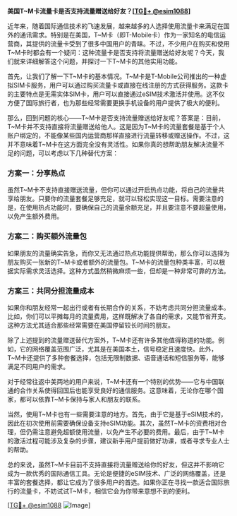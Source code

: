 **美国T~M卡流量卡是否支持流量赠送给好友？[[TG💪+ @esim1088](https://t.me/s/esim1088)]**

近年来，随着国际通信技术的飞速发展，越来越多的人选择使用流量卡来满足在国外的通讯需求。特别是在美国，T~M卡（即T-Mobile卡）作为一家知名的电信运营商，其提供的流量卡受到了很多中国用户的青睐。不过，不少用户在购买和使用T~M卡时都会有一个疑问：这种流量卡是否支持将流量赠送给好友呢？今天，我们就来详细解答这个问题，并探讨一下T~M卡的其他实用功能。

首先，让我们了解一下T~M卡的基本情况。T~M卡是T-Mobile公司推出的一种虚拟SIM卡服务，用户可以通过购买流量卡或直接在线注册的方式获得服务。这款卡的主要特点是无需实体SIM卡，用户可以直接通过eSIM技术激活并使用。这不仅方便了国际旅行者，也为那些经常需要更换手机设备的用户提供了极大的便利。

那么，回到问题的核心——T~M卡是否支持流量赠送给好友呢？答案是：目前，T~M卡并不支持直接将流量赠送给他人。这是因为T~M卡的流量套餐是基于个人账户绑定的，不能像某些国内运营商那样直接进行流量转移或赠送操作。不过，这并不意味着T~M卡在这方面完全没有灵活性。如果你真的想帮助朋友解决流量不足的问题，可以考虑以下几种替代方案：

### 方案一：分享热点

虽然T~M卡不支持直接赠送流量，但你可以通过开启热点功能，将自己的流量共享给朋友。只要你的流量套餐足够充足，就可以轻松实现这一目标。需要注意的是，在使用热点功能时，要确保自己的流量余额充足，并且要注意不要超量使用，以免产生额外费用。

### 方案二：购买额外流量包

如果朋友的流量确实告急，而你又无法通过热点功能提供帮助，那么你可以选择为朋友购买一张新的T~M卡或者额外的流量包。T~M卡的流量包种类丰富，可以根据实际需求灵活选择。这种方式虽然稍微麻烦一些，但却是一种非常可靠的方法。

### 方案三：共同分担流量成本

如果你和朋友经常一起出行或者有长期合作的关系，不妨考虑共同分担流量成本。比如，你们可以平摊每月的流量费用，这样既解决了各自的需求，又能节省开支。这种方法尤其适合那些经常需要在美国停留较长时间的朋友。

除了上述提到的流量赠送替代方案外，T~M卡还有许多其他值得称道的功能。例如，它的网络覆盖范围广泛，尤其是在美国本土，信号稳定且速度快。此外，T~M卡还提供了多种套餐选择，包括无限制数据、语音通话和短信服务等，能够满足不同用户的需求。

对于经常往返中美两地的用户来说，T~M卡还有一个特别的优势——它与中国联通的合作关系使得回国后也能享受良好的通信服务。这意味着，无论你在哪个国家，都可以依靠T~M卡保持与家人和朋友的联系。

当然，使用T~M卡也有一些需要注意的地方。首先，由于它是基于eSIM技术的，因此在初次使用前需要确保设备支持eSIM功能。其次，虽然T~M卡的资费相对合理，但仍需注意避免超额使用流量，以免产生不必要的费用。最后，由于T~M卡的激活过程可能涉及复杂的步骤，建议新手用户提前做好功课，或者寻求专业人士的帮助。

总的来说，虽然T~M卡目前不支持直接将流量赠送给你的好友，但这并不影响它成为一款优秀的国际通信工具。无论是便捷的eSIM技术、广泛的网络覆盖，还是丰富的套餐选择，都让它成为了很多用户的首选。如果你正在寻找一款适合国际旅行的流量卡，不妨试试T~M卡，相信它会为你带来意想不到的便利。

[[TG💪+ @esim1088](https://t.me/s/esim1088) ![Image](https://i.postimg.cc/4NQfJmqS/Snipaste-2025-05-13-00-14-12.png)]